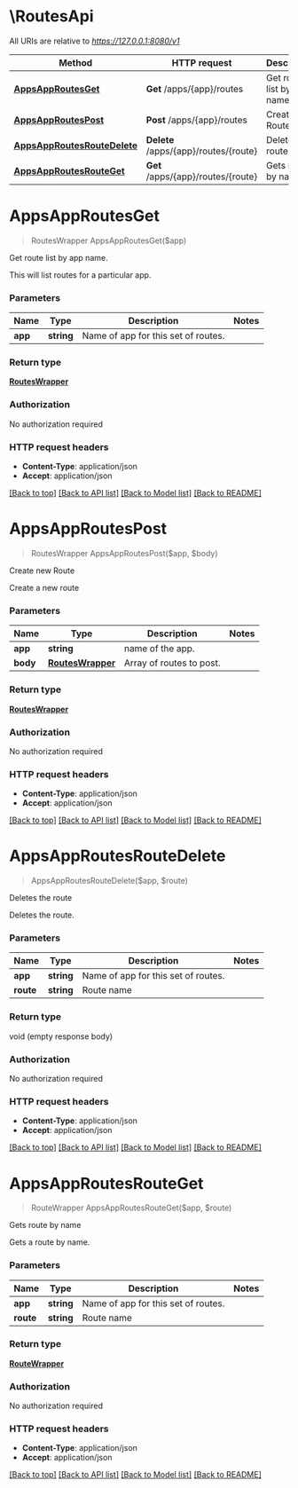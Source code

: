 # \RoutesApi

All URIs are relative to *https://127.0.0.1:8080/v1*

Method | HTTP request | Description
------------- | ------------- | -------------
[**AppsAppRoutesGet**](RoutesApi.md#AppsAppRoutesGet) | **Get** /apps/{app}/routes | Get route list by app name.
[**AppsAppRoutesPost**](RoutesApi.md#AppsAppRoutesPost) | **Post** /apps/{app}/routes | Create new Route
[**AppsAppRoutesRouteDelete**](RoutesApi.md#AppsAppRoutesRouteDelete) | **Delete** /apps/{app}/routes/{route} | Deletes the route
[**AppsAppRoutesRouteGet**](RoutesApi.md#AppsAppRoutesRouteGet) | **Get** /apps/{app}/routes/{route} | Gets route by name


# **AppsAppRoutesGet**
> RoutesWrapper AppsAppRoutesGet($app)

Get route list by app name.

This will list routes for a particular app.


### Parameters

Name | Type | Description  | Notes
------------- | ------------- | ------------- | -------------
 **app** | **string**| Name of app for this set of routes. | 

### Return type

[**RoutesWrapper**](RoutesWrapper.md)

### Authorization

No authorization required

### HTTP request headers

 - **Content-Type**: application/json
 - **Accept**: application/json

[[Back to top]](#) [[Back to API list]](../README.md#documentation-for-api-endpoints) [[Back to Model list]](../README.md#documentation-for-models) [[Back to README]](../README.md)

# **AppsAppRoutesPost**
> RoutesWrapper AppsAppRoutesPost($app, $body)

Create new Route

Create a new route


### Parameters

Name | Type | Description  | Notes
------------- | ------------- | ------------- | -------------
 **app** | **string**| name of the app. | 
 **body** | [**RoutesWrapper**](RoutesWrapper.md)| Array of routes to post. | 

### Return type

[**RoutesWrapper**](RoutesWrapper.md)

### Authorization

No authorization required

### HTTP request headers

 - **Content-Type**: application/json
 - **Accept**: application/json

[[Back to top]](#) [[Back to API list]](../README.md#documentation-for-api-endpoints) [[Back to Model list]](../README.md#documentation-for-models) [[Back to README]](../README.md)

# **AppsAppRoutesRouteDelete**
> AppsAppRoutesRouteDelete($app, $route)

Deletes the route

Deletes the route.


### Parameters

Name | Type | Description  | Notes
------------- | ------------- | ------------- | -------------
 **app** | **string**| Name of app for this set of routes. | 
 **route** | **string**| Route name | 

### Return type

void (empty response body)

### Authorization

No authorization required

### HTTP request headers

 - **Content-Type**: application/json
 - **Accept**: application/json

[[Back to top]](#) [[Back to API list]](../README.md#documentation-for-api-endpoints) [[Back to Model list]](../README.md#documentation-for-models) [[Back to README]](../README.md)

# **AppsAppRoutesRouteGet**
> RouteWrapper AppsAppRoutesRouteGet($app, $route)

Gets route by name

Gets a route by name.


### Parameters

Name | Type | Description  | Notes
------------- | ------------- | ------------- | -------------
 **app** | **string**| Name of app for this set of routes. | 
 **route** | **string**| Route name | 

### Return type

[**RouteWrapper**](RouteWrapper.md)

### Authorization

No authorization required

### HTTP request headers

 - **Content-Type**: application/json
 - **Accept**: application/json

[[Back to top]](#) [[Back to API list]](../README.md#documentation-for-api-endpoints) [[Back to Model list]](../README.md#documentation-for-models) [[Back to README]](../README.md)

